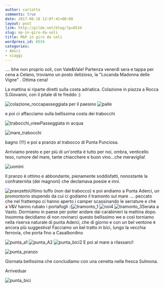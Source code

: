 ```yaml
---
author: carlotta
comments: true
date: 2017-06-18 12:07:41+00:00
layout: post
link: http://pilde.net/blog/?p=6534
slug: mp-in-giro-da-soli
title: M&P in giro da soli
wordpress_id: 6534
categories:
- Amici
- viaggi
---
```


.... bhe non proprio soli, con Vale&Vale! Partenza venerdì sera e tappa per cena a Celano, troviamo un posto delizioso, la "Locanda Madonna delle Vigne" . Ottima cena!

La mattina si riparte diretti sulla costa adriatica. Colazione in piazza a Rocca S.Giovanni, con il pitale di te freddo :)

![colazione_rocca](http://pilde.net/blog/wp-content/uploads/2017/06/colazione_rocca.png)passeggiata per il paesino ![palle](http://pilde.net/blog/wp-content/uploads/2017/06/palle.png)

e poi ci affacciamo sulla bellissima costa dei trabocchi

![trabocchi_view](http://pilde.net/blog/wp-content/uploads/2017/06/trabocchi_view.png)Passeggiata in acqua

![mare_trabocchi](http://pilde.net/blog/wp-content/uploads/2017/06/mare_trabocchi.png)

bagno (!!!) e poi a pranzo al trabocco di Punta Punciosa.

Arriviamo presto e per più di un'oretta è tutto per noi, ombra, venticello teso, rumore del mare, tante chiacchere e buon vino...che meraviglia!

![uomini](http://pilde.net/blog/wp-content/uploads/2017/06/uomini.png)

Il pranzo è ottimo e abbondante, pienamente soddisfatti, nonostante la confraternita (dei magnoni) che declamava poesie e inni.

![pranzetto](http://pilde.net/blog/wp-content/uploads/2017/06/pranzetto.png)Ultimo tuffo (non dal trabocco) e poi andiamo a Punta Aderci, un promontorio stupendo da cui ci godiamo il tramonto sul mare .... peccato che nel frattempo ci hanno aperto i camper scassinando le serrature e che a V&V hanno rubato i portafogli :(![tramonto_1](http://pilde.net/blog/wp-content/uploads/2017/06/tramonto_1.png) ![noi4](http://pilde.net/blog/wp-content/uploads/2017/06/noi4.png) ![tramonto_3](http://pilde.net/blog/wp-content/uploads/2017/06/tramonto_3.png)Serata a Vasto. Dormiamo in paese per poter andare dai carabinieri la mattina dopo. Insomma decidiamo di non rovinarci questo bellissimo we e così torniamo nella riserva naturale di punta Aderci, che di giorno e con un bel ventone è ancora più suggestiva! Facciamo un bel tratto in bici, lungo la vecchia ferrovia, che porta fino a Casalbordino

![punta_a1](http://pilde.net/blog/wp-content/uploads/2017/06/punta_a1.png) ![punta_A2](http://pilde.net/blog/wp-content/uploads/2017/06/punta_A2.png) ![punta_bici2](http://pilde.net/blog/wp-content/uploads/2017/06/punta_bici2.jpg) E poi al mare a rilassarci!

![punta_pranzo](http://pilde.net/blog/wp-content/uploads/2017/06/punta_pranzo.jpg)

Giornata bellissima che concludiamo con una cenetta nella fresca Sulmona.

Arriveduar

![punta_bici](http://pilde.net/blog/wp-content/uploads/2017/06/punta_bici.jpg)


